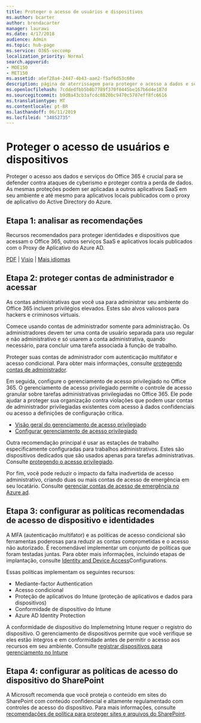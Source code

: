 ```yaml
---
title: Proteger o acesso de usuários e dispositivos
ms.author: bcarter
author: brendacarter
manager: laurawi
ms.date: 4/17/2018
audience: Admin
ms.topic: hub-page
ms.service: O365-seccomp
localization_priority: Normal
search.appverid:
- MOE150
- MET150
ms.assetid: a6ef28a4-2447-4b43-aae2-f5af6d53c68e
description: página de aterrissagem para proteger o acesso a dados e serviços do O365
ms.openlocfilehash: 7cddedfbb5b0b7789f370f0445be167b6d4e187d
ms.sourcegitcommit: b9d8a43cb3afcdc8820bc9470c5707eff8fc6616
ms.translationtype: MT
ms.contentlocale: pt-BR
ms.lasthandoff: 06/11/2019
ms.locfileid: "34852735"
---
```

# <a name="protect-user-and-device-access"></a>Proteger o acesso de usuários e dispositivos

Proteger o acesso aos dados e serviços do Office 365 é crucial para se defender contra ataques de cyberismo e proteger contra a perda de dados. As mesmas proteções podem ser aplicadas a outros aplicativos SaaS em seu ambiente e até mesmo para aplicativos locais publicados com o proxy de aplicativo do Active Directory do Azure.
  
## <a name="step-1-review-recommendations"></a>Etapa 1: analisar as recomendações

Recursos recomendados para proteger identidades e dispositivos que acessam o Office 365, outros serviços SaaS e aplicativos locais publicados com o Proxy de Aplicativo do Azure AD.
  
[PDF](https://go.microsoft.com/fwlink/p/?linkid=841656) | [Visio](https://go.microsoft.com/fwlink/p/?linkid=841657) | [Mais idiomas](https://www.microsoft.com/download/details.aspx?id=55032)
  
## <a name="step-2-protect-administrator-accounts-and-access"></a>Etapa 2: proteger contas de administrador e acessar
As contas administrativas que você usa para administrar seu ambiente do Office 365 incluem privilégios elevados. Estes são alvos valiosos para hackers e criminosos virtuais. 

Comece usando contas de administrador somente para administração. Os administradores devem ter uma conta de usuário separada para uso regular e não administrativo e só usarem a conta administrativa, quando necessário, para concluir uma tarefa associada à função de trabalho.

Proteger suas contas de administrador com autenticação multifator e acesso condicional. Para obter mais informações, consulte [protegendo contas de administrador](https://docs.microsoft.com/microsoft-365/enterprise/identity-access-prerequisites#protecting-administrator-accounts). 

Em seguida, configure o gerenciamento de acesso privilegiado no Office 365. O gerenciamento de acesso privilegiado permite o controle de acesso granular sobre tarefas administrativas privilegiadas no Office 365. Ele pode ajudar a proteger sua organização contra violações que podem usar contas de administrador privilegiadas existentes com acesso à dados confidenciais ou acesso a definições de configuração crítica.

- [Visão geral do gerenciamento de acesso privilegiado](privileged-access-management-overview.md)
- [Configurar gerenciamento de acesso privilegiado](privileged-access-management-configuration.md)

Outra recomendação principal é usar as estações de trabalho especificamente configuradas para trabalhos administrativos. Estes são dispositivos dedicados que são usados apenas para tarefas administrativas. Consulte [protegendo o acesso privilegiado](https://docs.microsoft.com/windows-server/identity/securing-privileged-access/securing-privileged-access).

Por fim, você pode reduzir o impacto da falta inadvertida de acesso administrativo, criando duas ou mais contas de acesso de emergência em seu locatário. Consulte [gerenciar contas de acesso de emergência no Azure ad](https://docs.microsoft.com/azure/active-directory/users-groups-roles/directory-emergency-access). 

## <a name="step-3-configure-recommended-identity-and-device-access-policies"></a>Etapa 3: configurar as políticas recomendadas de acesso de dispositivo e identidades
A MFA (autenticação multifator) e as políticas de acesso condicional são ferramentas poderosas para reduzir as contas comprometidas e o acesso não autorizado. É recomendável implementar um conjunto de políticas que foram testadas juntas. Para obter mais informações, incluindo etapas de implantação, consulte [Identity and Device Access](https://docs.microsoft.com/microsoft-365/enterprise/microsoft-365-policies-configurations)Configurations.

 Essas políticas implementam os seguintes recursos:
- Mediante-factor Authentication
- Acesso condicional
- Proteção de aplicativos do Intune (proteção de aplicativos e dados para dispositivos)
- Conformidade de dispositivo do Intune
- Azure AD Identity Protection

A conformidade de dispositivo do Implemetning Intune requer o registro do dispositivo. O gerenciamento de dispositivos permite que você verifique se eles estão íntegros e em conformidade antes de permitir o acesso aos recursos em seu ambiente. Consulte [registrar dispositivos para gerenciamento no Intune](https://docs.microsoft.com/intune-classic/deploy-use/enroll-devices-in-microsoft-intune)

## <a name="step-4-configure-sharepoint-device-access-policies"></a>Etapa 4: configurar as políticas de acesso do dispositivo do SharePoint

A Microsoft recomenda que você proteja o conteúdo em sites do SharePoint com conteúdo confidencial e altamente regulamentado com controles de acesso do dispositivo. Para mais informações, consulte [recomendações de política para proteger sites e arquivos do SharePoint](https://docs.microsoft.com/microsoft-365/enterprise/sharepoint-file-access-policies).



    


